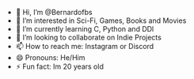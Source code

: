 - 👋 Hi, I’m @Bernardofbs
- 👀 I’m interested in Sci-Fi, Games, Books and Movies
- 🌱 I’m currently learning C, Python and DDl
- 💞️ I’m looking to collaborate on Indie Projects
- 📫 How to reach me: Instagram or Discord
- 😄 Pronouns: He/Him
- ⚡ Fun fact: Im 20 years old

<!---
Bernardofbs/Bernardofbs is a ✨ special ✨ repository because its `README.md` (this file) appears on your GitHub profile.
You can click the Preview link to take a look at your changes.
--->
